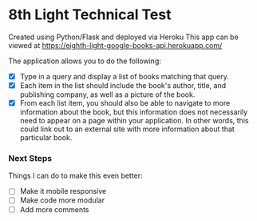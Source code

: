 # 8th Light Technical Test

Created using Python/Flask and deployed via Heroku
This app can be viewed at https://eighth-light-google-books-api.herokuapp.com/

The application allows you to do the following:
- [x] Type in a query and display a list of books matching that query.
- [x] Each item in the list should include the book's author, title, and publishing company, as well as a picture of the book.
- [x] From each list item, you should also be able to navigate to more information about the book, but this information does not necessarily need to appear on a page within your application. In other words, this could link out to an external site with more information about that particular book.

### Next Steps
Things I can do to make this even better:
- [ ] Make it mobile responsive
- [ ] Make code more modular
- [ ] Add more comments